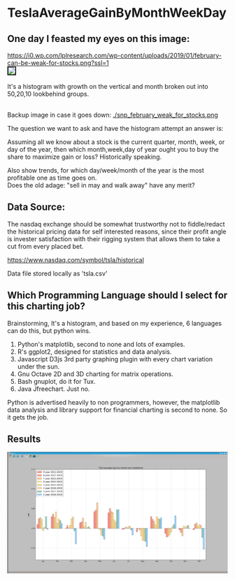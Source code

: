 
# TeslaAverageGainByMonthWeekDay

## One day I feasted my eyes on this image:

<a href="https://i0.wp.com/lplresearch.com/wp-content/uploads/2019/01/february-can-be-weak-for-stocks.png?ssl=1">
https://i0.wp.com/lplresearch.com/wp-content/uploads/2019/01/february-can-be-weak-for-stocks.png?ssl=1</a><br>

<img border=2 src="https://i0.wp.com/lplresearch.com/wp-content/uploads/2019/01/february-can-be-weak-for-stocks.png?ssl=1" />

It's a histogram with growth on the vertical and month broken out into 50,20,10 lookbehind groups.<br>
<br>

Backup image in case it goes down: <a href="./snp_february_weak_for_stocks.png">./snp_february_weak_for_stocks.png</a><br>

The question we want to ask and have the histogram attempt an answer is: 

Assuming all we know about a stock is the current quarter, month, week, or day of the year, then which month,week,day of year ought you to buy the share to maximize gain or loss?  Historically speaking.

Also show trends, for which day/week/month of the year is the most profitable one as time goes on.  
Does the old adage: "sell in may and walk away" have any merit?


## Data Source:

The nasdaq exchange should be somewhat trustworthy not to fiddle/redact the historical pricing data 
for self interested reasons, since their profit angle is invester satisfaction with their rigging system
that allows them to take a cut from every placed bet.<br>

<a href="https://www.nasdaq.com/symbol/tsla/historical">https://www.nasdaq.com/symbol/tsla/historical</a><br>

Data file stored locally as 'tsla.csv'<br>

## Which Programming Language should I select for this charting job?

Brainstorming, It's a histogram, and based on my experience, 6 languages can do this, but python wins.

1.  Python's matplotlib, second to none and lots of examples.
2.  R's ggplot2, designed for statistics and data analysis.
3.  Javascript D3js 3rd party graphing plugin with every chart variation under the sun.
4.  Gnu Octave 2D and 3D charting for matrix operations.
5.  Bash gnuplot, do it for Tux.
6.  Java Jfreechart.  Just no.

Python is advertised heavily to non programmers, however, the matplotlib data analysis and library support for financial 
charting is second to none.  So it gets the job.


## Results

![Alt text](./final.png?raw=true "so far so good")
